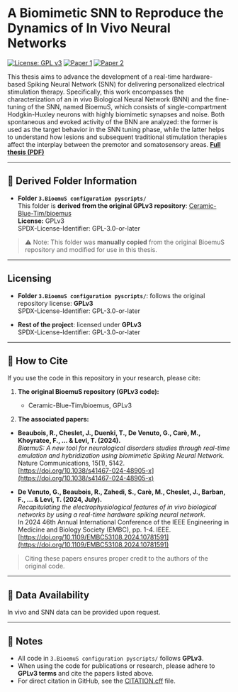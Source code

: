 # A Biomimetic SNN to Reproduce the Dynamics of In Vivo Neural Networks

[![License: GPL v3](https://img.shields.io/badge/License-GPLv3-blue.svg)](https://www.gnu.org/licenses/gpl-3.0)
[![Paper 1](https://img.shields.io/badge/Paper-1-blueviolet)](https://doi.org/10.1038/s41467-024-48905-x)
[![Paper 2](https://img.shields.io/badge/Paper-2-blueviolet)](https://doi.org/10.1109/EMBC53108.2024.10781591)

This thesis aims to advance the development of a real-time hardware-based Spiking Neural Network (SNN) for delivering personalized electrical stimulation therapy. Specifically, this work encompasses the characterization of an in vivo Biological Neural Network (BNN) and the fine-tuning of the SNN, named BioemuS, which consists of single-compartment Hodgkin-Huxley neurons with highly biomimetic synapses and noise. Both spontaneous and evoked activity of the BNN are analyzed: the former is used as the target behavior in the SNN tuning phase, while the latter helps to understand how lesions and subsequent traditional stimulation therapies affect the interplay between the premotor and somatosensory areas.
**[Full thesis (PDF)](https://unire.unige.it/handle/123456789/8193)**

---

## 🔹 Derived Folder Information

- **Folder `3.BioemuS configuration pyscripts/`**  
  This folder is **derived from the original GPLv3 repository**: [Ceramic-Blue-Tim/bioemus](https://github.com/Ceramic-Blue-Tim/bioemus)  
  **License:** GPLv3  
  SPDX-License-Identifier: GPL-3.0-or-later

> ⚠ Note: This folder was **manually copied** from the original BioemuS repository and modified for use in this thesis.

---

## Licensing

- **Folder `3.BioemuS configuration pyscripts/`**: follows the original repository license: **GPLv3**  
  SPDX-License-Identifier: GPL-3.0-or-later

- **Rest of the project**: licensed under **GPLv3**  
  SPDX-License-Identifier: GPL-3.0-or-later

---

## 🔹 How to Cite

If you use the code in this repository in your research, please cite:

1. **The original BioemuS repository (GPLv3 code):**  
   - Ceramic-Blue-Tim/bioemus, GPLv3

2. **The associated papers:**

- **Beaubois, R., Cheslet, J., Duenki, T., De Venuto, G., Carè, M., Khoyratee, F., ... & Levi, T. (2024).**  
  *BiœmuS: A new tool for neurological disorders studies through real-time emulation and hybridization using biomimetic Spiking Neural Network.*  
  Nature Communications, 15(1), 5142.  
  [https://doi.org/10.1038/s41467-024-48905-x](https://doi.org/10.1038/s41467-024-48905-x)

- **De Venuto, G., Beaubois, R., Zahedi, S., Carè, M., Cheslet, J., Barban, F., ... & Levi, T. (2024, July).**  
  *Recapitulating the electrophysiological features of in vivo biological networks by using a real-time hardware spiking neural network.*  
  In 2024 46th Annual International Conference of the IEEE Engineering in Medicine and Biology Society (EMBC), pp. 1-4. IEEE.  
  [https://doi.org/10.1109/EMBC53108.2024.10781591](https://doi.org/10.1109/EMBC53108.2024.10781591)

> Citing these papers ensures proper credit to the authors of the original code.

---

## 🔹 Data Availability

In vivo and SNN data can be provided upon request.

---

## 🔹 Notes

- All code in `3.BioemuS configuration pyscripts/` follows **GPLv3**.  
- When using the code for publications or research, please adhere to **GPLv3 terms** and cite the papers listed above.  
- For direct citation in GitHub, see the [CITATION.cff](./CITATION.cff) file.
